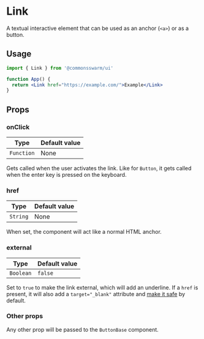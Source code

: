 # Link

A textual interactive element that can be used as an anchor (`<a>`) or as a button.

## Usage

```jsx
import { Link } from '@commonsswarm/ui'

function App() {
  return <Link href="https://example.com/">Example</Link>
}
```

## Props

### onClick

| Type       | Default value |
| ---------- | ------------- |
| `Function` | None          |

Gets called when the user activates the link. Like for `Button`, it gets called when the enter key is pressed on the keyboard.

### href

| Type     | Default value |
| -------- | ------------- |
| `String` | None          |

When set, the component will act like a normal HTML anchor.

### external

| Type      | Default value |
| --------- | ------------- |
| `Boolean` | `false`       |

Set to `true` to make the link external, which will add an underline. If a `href` is present, it will also add a `target="_blank"` attribute and [make it safe](https://mathiasbynens.github.io/rel-noopener/) by default.

### Other props

Any other prop will be passed to the `ButtonBase` component.
